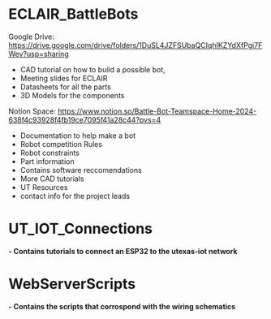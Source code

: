 # ECLAIR_BattleBots

Google Drive: https://drive.google.com/drive/folders/1DuSL4JZFSUbaQCIqhIKZYdXfPgi7FWev?usp=sharing
- CAD tutorial on how to build a possible bot,
- Meeting slides for ECLAIR 
- Datasheets for all the parts
- 3D Models for the components

Notion Space: https://www.notion.so/Battle-Bot-Teamspace-Home-2024-638f4c93928f4fb19ce7095f41a28c44?pvs=4
- Documentation to help make a bot
- Robot competition Rules
- Robot constraints
- Part information
- Contains software reccomendations
- More CAD tutorials
- UT Resources
- contact info for the project leads

# UT_IOT_Connections
**- Contains tutorials to connect an ESP32 to the utexas-iot network**

# WebServerScripts
**- Contains the scripts that corrospond with the wiring schematics**
